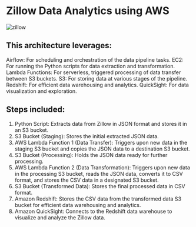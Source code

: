# Zillow Data Analytics using AWS

![zillow](https://github.com/bhavanachitragar/zillow-data-analytics/assets/91766461/5df89f71-65d6-4345-842a-43dad0aeaa90)

## This architecture leverages:
Airflow: For scheduling and orchestration of the data pipeline tasks.
EC2: For running the Python scripts for data extraction and transformation.
Lambda Functions: For serverless, triggered processing of data transfer between S3 buckets.
S3: For storing data at various stages of the pipeline.
Redshift: For efficient data warehousing and analytics.
QuickSight: For data visualization and exploration.

## Steps included:
1. Python Script: Extracts data from Zillow in JSON format and stores it in an S3 bucket.
2. S3 Bucket (Staging): Stores the initial extracted JSON data.
3. AWS Lambda Function 1 (Data Transfer): Triggers upon new data in the staging S3 bucket and copies the JSON data to a destination S3 bucket.
4. S3 Bucket (Processing): Holds the JSON data ready for further processing.
5. AWS Lambda Function 2 (Data Transformation): Triggers upon new data in the processing S3 bucket, reads the JSON data, converts it to CSV format, and stores the CSV data in a designated S3 bucket.
6. S3 Bucket (Transformed Data): Stores the final processed data in CSV format.
7. Amazon Redshift: Stores the CSV data from the transformed data S3 bucket for efficient data warehousing and analytics.
8. Amazon QuickSight: Connects to the Redshift data warehouse to visualize and analyze the Zillow data.


